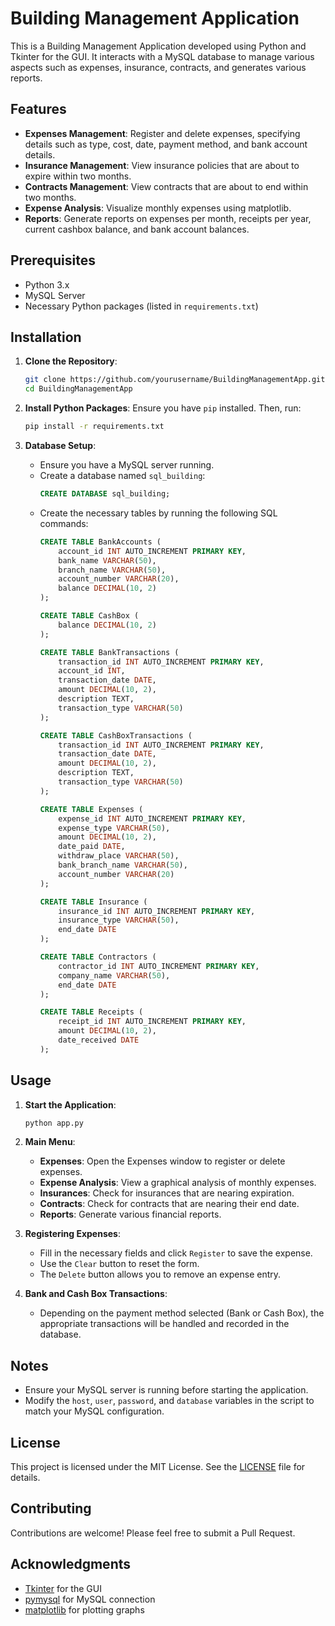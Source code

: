 # Building Management Application

This is a Building Management Application developed using Python and Tkinter for the GUI. It interacts with a MySQL database to manage various aspects such as expenses, insurance, contracts, and generates various reports.

## Features

- **Expenses Management**: Register and delete expenses, specifying details such as type, cost, date, payment method, and bank account details.
- **Insurance Management**: View insurance policies that are about to expire within two months.
- **Contracts Management**: View contracts that are about to end within two months.
- **Expense Analysis**: Visualize monthly expenses using matplotlib.
- **Reports**: Generate reports on expenses per month, receipts per year, current cashbox balance, and bank account balances.

## Prerequisites

- Python 3.x
- MySQL Server
- Necessary Python packages (listed in `requirements.txt`)

## Installation

1. **Clone the Repository**:
    ```bash
    git clone https://github.com/yourusername/BuildingManagementApp.git
    cd BuildingManagementApp
    ```

2. **Install Python Packages**:
    Ensure you have `pip` installed. Then, run:
    ```bash
    pip install -r requirements.txt
    ```

3. **Database Setup**:
    - Ensure you have a MySQL server running.
    - Create a database named `sql_building`:
      ```sql
      CREATE DATABASE sql_building;
      ```
    - Create the necessary tables by running the following SQL commands:
      ```sql
      CREATE TABLE BankAccounts (
          account_id INT AUTO_INCREMENT PRIMARY KEY,
          bank_name VARCHAR(50),
          branch_name VARCHAR(50),
          account_number VARCHAR(20),
          balance DECIMAL(10, 2)
      );

      CREATE TABLE CashBox (
          balance DECIMAL(10, 2)
      );

      CREATE TABLE BankTransactions (
          transaction_id INT AUTO_INCREMENT PRIMARY KEY,
          account_id INT,
          transaction_date DATE,
          amount DECIMAL(10, 2),
          description TEXT,
          transaction_type VARCHAR(50)
      );

      CREATE TABLE CashBoxTransactions (
          transaction_id INT AUTO_INCREMENT PRIMARY KEY,
          transaction_date DATE,
          amount DECIMAL(10, 2),
          description TEXT,
          transaction_type VARCHAR(50)
      );

      CREATE TABLE Expenses (
          expense_id INT AUTO_INCREMENT PRIMARY KEY,
          expense_type VARCHAR(50),
          amount DECIMAL(10, 2),
          date_paid DATE,
          withdraw_place VARCHAR(50),
          bank_branch_name VARCHAR(50),
          account_number VARCHAR(20)
      );

      CREATE TABLE Insurance (
          insurance_id INT AUTO_INCREMENT PRIMARY KEY,
          insurance_type VARCHAR(50),
          end_date DATE
      );

      CREATE TABLE Contractors (
          contractor_id INT AUTO_INCREMENT PRIMARY KEY,
          company_name VARCHAR(50),
          end_date DATE
      );

      CREATE TABLE Receipts (
          receipt_id INT AUTO_INCREMENT PRIMARY KEY,
          amount DECIMAL(10, 2),
          date_received DATE
      );
      ```

## Usage

1. **Start the Application**:
    ```bash
    python app.py
    ```

2. **Main Menu**:
    - **Expenses**: Open the Expenses window to register or delete expenses.
    - **Expense Analysis**: View a graphical analysis of monthly expenses.
    - **Insurances**: Check for insurances that are nearing expiration.
    - **Contracts**: Check for contracts that are nearing their end date.
    - **Reports**: Generate various financial reports.

3. **Registering Expenses**:
    - Fill in the necessary fields and click `Register` to save the expense.
    - Use the `Clear` button to reset the form.
    - The `Delete` button allows you to remove an expense entry.

4. **Bank and Cash Box Transactions**:
    - Depending on the payment method selected (Bank or Cash Box), the appropriate transactions will be handled and recorded in the database.

## Notes

- Ensure your MySQL server is running before starting the application.
- Modify the `host`, `user`, `password`, and `database` variables in the script to match your MySQL configuration.

## License

This project is licensed under the MIT License. See the [LICENSE](LICENSE) file for details.

## Contributing

Contributions are welcome! Please feel free to submit a Pull Request.

## Acknowledgments

- [Tkinter](https://docs.python.org/3/library/tkinter.html) for the GUI
- [pymysql](https://pypi.org/project/PyMySQL/) for MySQL connection
- [matplotlib](https://matplotlib.org/) for plotting graphs
